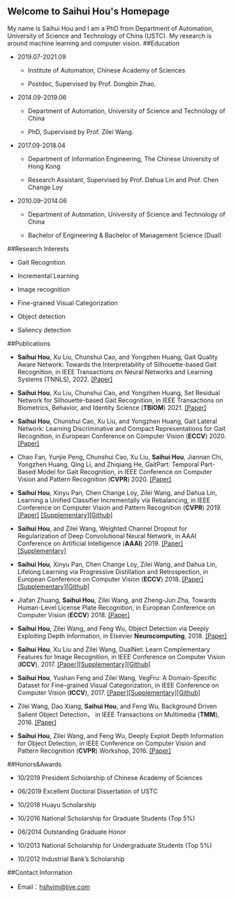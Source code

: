 ## Welcome to Saihui Hou's Homepage

My name is Saihui Hou and I am a PhD from Department of Automation, University of Science and Technology of China (USTC). My research is around machine learning and computer vision.
##Education
- 2019.07-2021.09

	- Institute of Automation, Chinese Academy of Sciences

	- Postdoc, Supervised by Prof. Dongbin Zhao.

- 2014.09-2019.06

	- Department of Automation, University of Science and Technology of China

	- PhD, Supervised by Prof. Zilei Wang.
- 2017.09-2018.04

	- Department of Information Engineering, The Chinese University of Hong Kong

	- Research Assistant, Supervised by Prof. Dahua Lin and Prof. Chen Change Loy

- 2010.09–2014.06

	- Department of Automation, University of Science and Technology of China

	- Bachelor of Engineering & Bachelor of Management Science (Dual)

##Research Interests

- Gait Recognition

- Incremental Learning

- Image recognition

- Fine-grained Visual Categorization

- Object detection

- Saliency detection

##Publications
- **Saihui Hou**, Xu Liu, Chunshui Cao, and Yongzhen Huang, Gait Quality Aware Network: Towards the Interpretability of Silhouette-based Gait Recognition, in IEEE Transactions on Neural Networks and Learning Systems (TNNLS), 2022. [[Paper]](./publications/tnnls2022_gqan.pdf) 

- **Saihui Hou**, Xu Liu, Chunshui Cao, and Yongzhen Huang, Set Residual Network for Silhouette-based Gait Recognition, in IEEE Transactions on Biometrics, Behavior, and Identity Science (**TBIOM**) 2021. [[Paper]](./publications/tbiom2021_srn.pdf) 


- **Saihui Hou**, Chunshui Cao, Xu Liu, and Yongzhen Huang, Gait Lateral Network: Learning Discriminative and Compact Representations for Gait Recognition, in European Conference on Computer Vision (**ECCV**) 2020. [[Paper]](./publications/eccv2020_gln.pdf) 

- Chao Fan, Yunjie Peng, Chunshui Cao, Xu Liu, **Saihui Hou**, Jiannan Chi, Yongzhen Huang, Qing Li, and Zhiqiang He, GaitPart: Temporal Part-Based Model for Gait Recognition, in IEEE Conference on Computer Vision and Pattern Recognition (**CVPR**) 2020. [[Paper]](./publications/cvpr2020_gaitpart.pdf)

- **Saihui Hou**, Xinyu Pan, Chen Change Loy, Zilei Wang, and Dahua Lin, Learning a Unified Classifier Incrementally via Rebalancing, in IEEE Conference on Computer Vision and Pattern Recognition (**CVPR**) 2019. [[Paper]](./publications/1165.pdf) [[Supplementary]](./publications/1165-supp.pdf)[[Github]](https://github.com/hshustc/CVPR19_Incremental_Learning)

- **Saihui Hou**, and Zilei Wang, Weighted Channel Dropout for Regularization of Deep Convolutional Neural Network,  in AAAI Conference on Artificial Intelligence (**AAAI**) 2019. [[Paper]](./publications/aaai2019_weighted.pdf) [[Supplementary]](./publications/aaai2019_weighted_supp.pdf)


- **Saihui Hou**, Xinyu Pan, Chen Change Loy, Zilei Wang, and Dahua Lin, Lifelong Learning via Progressive Distillation and Retrospection, in European Conference on Computer Vision (**ECCV**) 2018. [[Paper]](./publications/eccv2018_lifelong.pdf) [[Supplementary]](./publications/eccv2018_lifelong_supp.pdf)[[Github]](https://github.com/hshustc/ECCV18_Lifelong_Learning)

- Jiafan Zhuang, **Saihui Hou**, Zilei Wang, and Zheng-Jun Zha, Towards Human-Level License Plate Recognition, in European Conference on Computer Vision (**ECCV**) 2018. [[Paper]](./publications/eccv2018_towards.pdf)

- **Saihui Hou**, Zilei Wang, and Feng Wu, Object Detection via Deeply Exploiting Depth Information, in Elsevier **Neurocomputing**, 2018. [[Paper]](./publications/nc2018_object.pdf)

- **Saihui Hou**, Xu Liu and Zilei Wang, DualNet: Learn Complementary Features for Image Recognition, in IEEE Conference on Computer Vision (**ICCV**), 2017. [[Paper]](./publications/iccv2017_dualnet.pdf)[[Supplementary]](./publications/iccv2017_dualnet_supp.pdf)[[Github]](https://github.com/ustc-vim/dualnet)

- **Saihui Hou**, Yushan Feng and Zilei Wang, VegFru: A Domain-Specific Dataset for Fine-grained Visual Categorization, in IEEE Conference on Computer Vision (**ICCV**), 2017. [[Paper]](./publications/iccv2017_vegfru.pdf)[[Supplementary]](./publications/iccv2017_vegfru_supp.pdf)[[Github]](https://github.com/ustc-vim/vegfru)

- Zilei Wang, Dao Xiang, **Saihui Hou**, and Feng Wu, Background Driven Salient Object Detection， in IEEE Transactions on Multimedia (**TMM**), 2016. [[Paper]](./publications/tmm2016_background.pdf)

- **Saihui Hou**, Zilei Wang, and Feng Wu, Deeply Exploit Depth Information for Object Detection, in IEEE Conference on Computer Vision and Pattern Recognition (**CVPR**) Workshop, 2016. [[Paper]](./publications/cvpr2016_deeply.pdf)

##Honors&Awards
- 10/2019  President Scholarship of Chinese Academy of Sciences

- 06/2019  Excellent Doctoral Dissertation of USTC

- 10/2018  Huayu Scholarship

- 10/2016  National Scholarship for Graduate Students (Top 5%)

- 06/2014  Outstanding Graduate Honor

- 10/2013  National Scholarship for Undergraduate Students (Top 5%)

- 10/2012  Industrial Bank’s Scholarship


##Contact Information
- Email：hshvim@live.com
